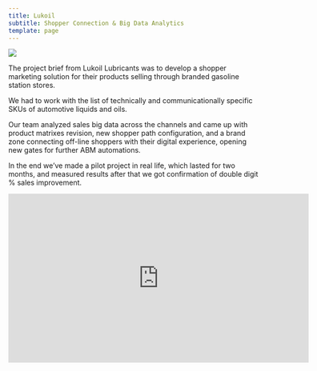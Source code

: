 ```yaml
---
title: Lukoil
subtitle: Shopper Connection & Big Data Analytics
template: page
---
```

![](/images/screen-shot-2019-10-04-at-15.38.29.png)

The project brief from Lukoil Lubricants was to develop a shopper marketing solution for their products selling through branded gasoline station stores.

We had to work with the list of technically and communicationally specific SKUs of automotive liquids and oils.

Our team analyzed sales big data across the channels and came up with product matrixes revision, new shopper path configuration, and a brand zone connecting off-line shoppers with their digital experience, opening new gates for further ABM automations.

In the end we’ve made a pilot project in real life, which lasted for two months, and measured results after that we got confirmation of double digit % sales improvement.

<iframe src="https://watch.cloudflarestream.com/7b027febd991d628f868c0d10567abfc" width="600" height="338" ;&autoplay=1" frameborder="0" 

\    allowfullscreen> ></iframe>
